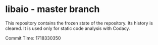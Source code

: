 # libaio - master branch

This repository contains the frozen state of the repository.
Its history is cleared. It is used only for static code
analysis with Codacy.

Commit Time: 1718330350
